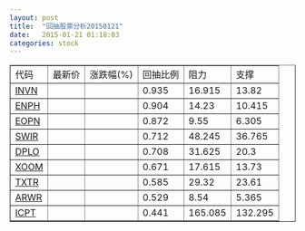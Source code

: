 ```yaml
---
layout: post
title:  "回抽股票分析20150121"
date:   2015-01-21 01:18:03
categories: stock
---
```

<script type="text/javascript">
var stockList = []
stockList.push('gb_invn');
stockList.push('gb_enph');
stockList.push('gb_eopn');
stockList.push('gb_swir');
stockList.push('gb_dplo');
stockList.push('gb_xoom');
stockList.push('gb_txtr');
stockList.push('gb_arwr');
stockList.push('gb_icpt');
</script>
<table border="1">
 <tr>
 <td>代码</td>
 <td>最新价</td>
 <td>涨跌幅(%)</td>
 <td>回抽比例</td>
 <td>阻力</td>
 <td>支撑</td>
</tr>
  <tr id="invn">
  <td><a href="http://stock.finance.sina.com.cn/usstock/quotes/INVN.html" target="_blank">INVN</a></td><td></td><td></td><td>0.935</td><td>16.915</td><td>13.82</td></tr>
  <tr id="enph">
  <td><a href="http://stock.finance.sina.com.cn/usstock/quotes/ENPH.html" target="_blank">ENPH</a></td><td></td><td></td><td>0.904</td><td>14.23</td><td>10.415</td></tr>
  <tr id="eopn">
  <td><a href="http://stock.finance.sina.com.cn/usstock/quotes/EOPN.html" target="_blank">EOPN</a></td><td></td><td></td><td>0.872</td><td>9.55</td><td>6.305</td></tr>
  <tr id="swir">
  <td><a href="http://stock.finance.sina.com.cn/usstock/quotes/SWIR.html" target="_blank">SWIR</a></td><td></td><td></td><td>0.712</td><td>48.245</td><td>36.765</td></tr>
  <tr id="dplo">
  <td><a href="http://stock.finance.sina.com.cn/usstock/quotes/DPLO.html" target="_blank">DPLO</a></td><td></td><td></td><td>0.708</td><td>31.625</td><td>20.3</td></tr>
  <tr id="xoom">
  <td><a href="http://stock.finance.sina.com.cn/usstock/quotes/XOOM.html" target="_blank">XOOM</a></td><td></td><td></td><td>0.671</td><td>17.615</td><td>13.73</td></tr>
  <tr id="txtr">
  <td><a href="http://stock.finance.sina.com.cn/usstock/quotes/TXTR.html" target="_blank">TXTR</a></td><td></td><td></td><td>0.585</td><td>29.32</td><td>23.61</td></tr>
  <tr id="arwr">
  <td><a href="http://stock.finance.sina.com.cn/usstock/quotes/ARWR.html" target="_blank">ARWR</a></td><td></td><td></td><td>0.529</td><td>8.54</td><td>5.365</td></tr>
  <tr id="icpt">
  <td><a href="http://stock.finance.sina.com.cn/usstock/quotes/ICPT.html" target="_blank">ICPT</a></td><td></td><td></td><td>0.441</td><td>165.085</td><td>132.295</td></tr>
</table>

